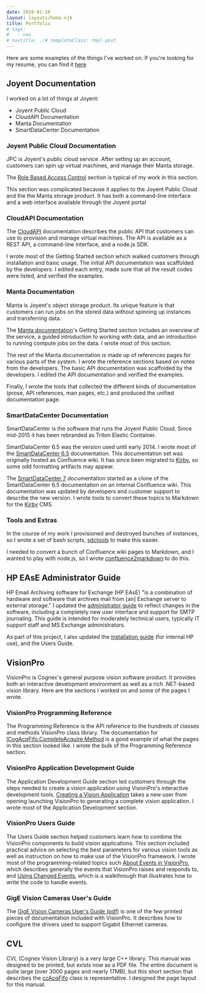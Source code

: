 ```yaml
---
date: 2018-01-10
layout: layouts/home.njk
title: Portfolio
# tags:
#   - nav
# navtitle: ./# templateClass: tmpl-post
---
```



Here are some examples of the things I've worked on.
If you're looking for my resume, you can find it [here][resume]

<!-- https://web.archive.org/web/20110429000741/https://pborenstein.com/./ -->


## Joyent Documentation

I worked on a lot of things at Joyent:

* Joyent Public Cloud
* CloudAPI Documentation
* Manta Documentation
* SmartDataCenter Documentation

### Joyent Public Cloud Documentation

JPC is Joyent's public cloud service.
After setting up an account,
customers can spin up virtual machines,
and manage their Manta storage.

The [Role Based Access Control][rbac] section
is typical of my work in this section.

This section was complicated
because
it applies to the Joyent Public Cloud
and the the Manta storage product.
It has both a command-line interface
and a web interface
available through the Joyent portal

### CloudAPI Documentation

The [CloudAPI][cloudapi] documentation
describes the public API
that customers can use to
provision and manage virtual machines.
The API is available
as a REST API,
a command-line interface,
and a node.js SDK.


I wrote most of the Getting Started section
which walked customers through installation
and basic usage.
The initial API documentation was
scaffolded by the developers.
I edited each entry,
made sure that all the result codes were listed,
and verified the examples.




### Manta Documentation

Manta is Joyent's object storage product.
Its unique feature is
that customers can run jobs on the stored
data without spinning up instances and transferring data.

The [Manta documentation][manta]'s
Getting Started section includes
an overview of the service,
a guided introduction to working with data,
and an introduction to running compute jobs on the data.
I wrote most of this section.

The rest of the Manta documentation
is made up of
references pages
for various parts of the system.
I wrote the reference sections based
on notes from the developers.
The basic API documentation
was scaffolded by the developers.
I edited the API documentation
and verified the examples.

Finally, I wrote the tools
that collected the different kinds
of documentation
(prose, API references, man pages, etc.)
and produced the unified documentation page.


### SmartDataCenter Documentation

SmartDataCenter is the software that runs
the Joyent Public Cloud.
Since mid-2015
it has been rebranded
as Triton Elastic Container.

SmartDataCenter 6.5 was the version used until
early 2014. I wrote most of the
[SmartDataCenter 6.5][sdc6] documentation.
This documentation set
was originally hosted as Confluence wiki.
It has since been migrated
to [Kirby][kirby],
so some odd formatting artifacts may appear.


The [SmartDataCenter 7][sdc7] documentation
started as a clone of the SmartDataCenter 6.5 documentation
on an internal Confluence wiki.
This documentation was updated
by developers and customer support
to describe the new version.
I wrote tools to convert these topics to
Markdown for the [Kirby][kirby] CMS.


### Tools and Extras

In the course of my work
I provisioned and destroyed
bunches of instances,
so I wrote
a set of bash scripts,
[sdctools][sdctools]
to make this easier.

I needed to convert
a bunch of Confluence wiki pages
to Markdown,
and I wanted to play with node.js,
so I wrote [confluence2markdown][c2m]
to do this.





## HP EAsE Administrator Guide

HP Email Archiving software for Exchange (HP EAsE)
"is a combination of hardware and software that archives
mail from [an] Exchange server to external storage."
I updated the [administrator guide][easeadmin]
to reflect changes in the software, including a
completely new user interface and support for SMTP journaling.
This guide is intended for moderately technical users,
typically IT support staff and MS Exchange administrators.

As part of this project, I also updated the
[installation guide][easeinstall]
(for internal HP use), and the Users Guide.

## VisionPro

VisionPro is Cognex's general purpose vision software product.
It provides both an interactive development environment as well as
a rich .NET-based vision library.
Here are the sections I worked on and some of the pages I wrote.

### VisionPro Programming Reference

The Programming Reference is the
API reference to the hundreds of classes
and methods VisionPro class library.
The documentation for
[ICogAcqFifo.CompleteAcquire Method][acquire]
is a good example of what the pages in this
section looked like. I wrote the bulk of the
Programming Reference section.

### VisionPro Application Development Guide

The
Application Development Guide section
led customers through the steps needed to create a
vision application using VisionPro's interactive
development tools. [Creating a Vision Application][appdev]
takes a new user from opening launching VisionPro
to generating a complete vision application.
I wrote most of the Application Development section.


### VisionPro Users Guide

The Users Guide
section helped customers learn how
to combine the VisionPro components
to build vision applications.
This section included practical
advice on selecting the best parameters
for various vision tools as well as
instruction on how to make use of the
VisionPro framework. I wrote most of
the programming-related topics such
[About Events in VisionPro][events],
which describes generally the events
that VisionPro raises and responds to,
and
[Using Changed Events][codewalk],
which is a walkthrough that illustrates
how to write the code to handle events.

### GigE Vision Cameras User's Guide

The [GigE Vision Cameras User's Guide (pdf)][gige]
is one of the few printed pieces of documentation
included with VisionPro.
It describes how to configure the drivers
used to support Gigabit Ethernet cameras.


## CVL

CVL (Cognex Vision Library) is a very large C++ library. This
manual was designed to be printed, but exists now as a PDF file.
The entire document is quite large (over 3000 pages and nearly
17MB), but this short section that describes the
[ccAcqFifo][acqfifo] class is
representative.
I designed the page
layout for this manual.



[acqfifo]: ./AcqFifo.pdf
[acquire]: ./Cognex.VisionPro.ICogAcqFifo.CompleteAcquire.html
[appdev]: ./story01.html
[c2m]: https://github.com/pborenstein/confluence2markdown
[cloudapi]: https://apidocs.joyent.com/cloudapi/
[codewalk]: ./Programming.Events.CodeWalkthrough.UseChangeEvents.html
[easeadmin]: ./HPEAsEAdmin22.pdf
[easeinstall]: ./EASE22_install.pdf
[events]: ./Programming.Events.Theory.Events.html
[gige]: ./GigEGuide.pdf
[kirby]: https://getkirby.com
[manta-jobs]: https://apidocs.joyent.com/manta/#running-compute-on-data
[manta-storage]: https://apidocs.joyent.com/manta/#create-data
[manta]: https://apidocs.joyent.com/manta/
[rbac]: /rbac
[resume]: /about
[sdc6]: https://docs.joyent.com/sdc6
[sdc7]: https://docs.joyent.com/sdc7
[sdctools]: https://github.com/pborenstein/sdctools






